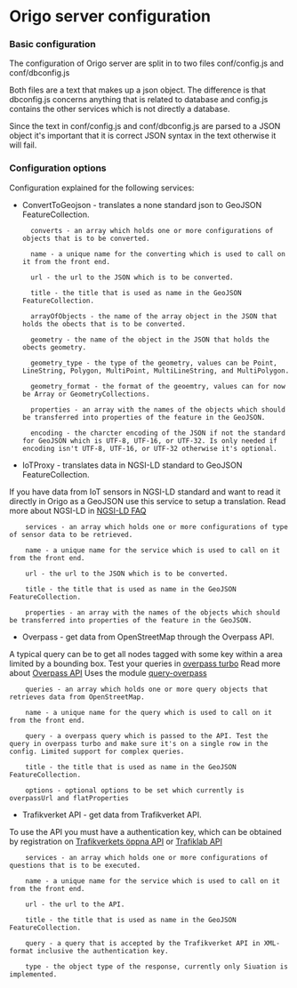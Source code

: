 # Origo server configuration

### Basic configuration
The configuration of Origo server are split in to two files conf/config.js and conf/dbconfig.js

Both files are a text that makes up a json object. The difference is that dbconfig.js concerns anything that is related to database and config.js contains the other services which is not directly a database.

Since the text in conf/config.js and conf/dbconfig.js are parsed to a JSON object it's important that it is correct JSON syntax in the text otherwise it will fail.

### Configuration options
Configuration explained for the following services:

- ConvertToGeojson - translates a none standard json to GeoJSON FeatureCollection.

		converts - an array which holds one or more configurations of objects that is to be converted.

		name - a unique name for the converting which is used to call on it from the front end.

		url - the url to the JSON which is to be converted.

		title - the title that is used as name in the GeoJSON FeatureCollection.

		arrayOfObjects - the name of the array object in the JSON that holds the obects that is to be converted.

		geometry - the name of the object in the JSON that holds the obects geometry.

		geometry_type - the type of the geometry, values can be Point, LineString, Polygon, MultiPoint, MultiLineString, and MultiPolygon.

		geometry_format - the format of the geoemtry, values can for now be Array or GeometryCollections.

		properties - an array with the names of the objects which should be transferred into properties of the feature in the GeoJSON.

		encoding - the charcter encoding of the JSON if not the standard for GeoJSON which is UTF-8, UTF-16, or UTF-32. Is only needed if encoding isn't UTF-8, UTF-16, or UTF-32 otherwise it's optional.

- IoTProxy - translates data in NGSI-LD standard to GeoJSON FeatureCollection.

If you have data from IoT sensors in NGSI-LD standard and want to read it directly in Origo as a GeoJSON use this service to setup a translation. Read more about NGSI-LD in [NGSI-LD FAQ](https://fiware-datamodels.readthedocs.io/en/latest/ngsi-ld_faq/index.html)

		services - an array which holds one or more configurations of type of sensor data to be retrieved.

		name - a unique name for the service which is used to call on it from the front end.

		url - the url to the JSON which is to be converted.

		title - the title that is used as name in the GeoJSON FeatureCollection.

		properties - an array with the names of the objects which should be transferred into properties of the feature in the GeoJSON.

- Overpass - get data from OpenStreetMap through the Overpass API.

A typical query can be to get all nodes tagged with some key within a area limited by a bounding box. Test your queries in [overpass turbo](https://overpass-turbo.eu/) Read more about [Overpass API](https://wiki.openstreetmap.org/wiki/Overpass_API) Uses the module [query-overpass](https://github.com/perliedman/query-overpass)

		queries - an array which holds one or more query objects that retrieves data from OpenStreetMap.

		name - a unique name for the query which is used to call on it from the front end.

		query - a overpass query which is passed to the API. Test the query in overpass turbo and make sure it's on a single row in the config. Limited support for complex queries.

		title - the title that is used as name in the GeoJSON FeatureCollection.

		options - optional options to be set which currently is overpassUrl and flatProperties

- Trafikverket API - get data from Trafikverket API.

To use the API you must have a authentication key, which can be obtained by registration on [Trafikverkets öppna API](https://api.trafikinfo.trafikverket.se/) or [Trafiklab API](https://www.trafiklab.se/api)

		services - an array which holds one or more configurations of questions that is to be executed.

		name - a unique name for the service which is used to call on it from the front end.

		url - the url to the API.

		title - the title that is used as name in the GeoJSON FeatureCollection.

		query - a query that is accepted by the Trafikverket API in XML-format inclusive the authentication key.

		type - the object type of the response, currently only Siuation is implemented.

